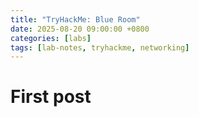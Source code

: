 ```yaml
---
title: "TryHackMe: Blue Room"
date: 2025-08-20 09:00:00 +0800
categories: [labs]
tags: [lab-notes, tryhackme, networking]
---
```

# First post
